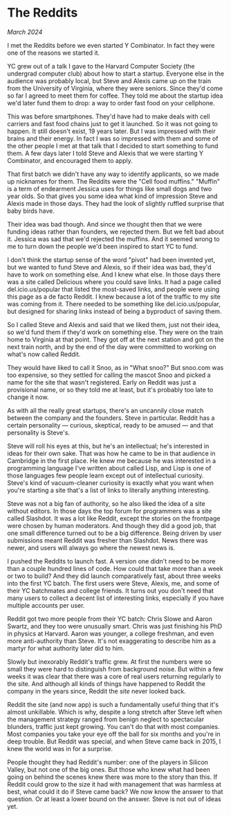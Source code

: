 # The Reddits

_March 2024_

I met the Reddits before we even started Y Combinator. In fact they were one of the reasons we started it.

YC grew out of a talk I gave to the Harvard Computer Society (the undergrad computer club) about how to start a startup. Everyone else in the audience was probably local, but Steve and Alexis came up on the train from the University of Virginia, where they were seniors. Since they'd come so far I agreed to meet them for coffee. They told me about the startup idea we'd later fund them to drop: a way to order fast food on your cellphone.

This was before smartphones. They'd have had to make deals with cell carriers and fast food chains just to get it launched. So it was not going to happen. It still doesn't exist, 19 years later. But I was impressed with their brains and their energy. In fact I was so impressed with them and some of the other people I met at that talk that I decided to start something to fund them. A few days later I told Steve and Alexis that we were starting Y Combinator, and encouraged them to apply.

That first batch we didn't have any way to identify applicants, so we made up nicknames for them. The Reddits were the "Cell food muffins." "Muffin" is a term of endearment Jessica uses for things like small dogs and two year olds. So that gives you some idea what kind of impression Steve and Alexis made in those days. They had the look of slightly ruffled surprise that baby birds have.

Their idea was bad though. And since we thought then that we were funding ideas rather than founders, we rejected them. But we felt bad about it. Jessica was sad that we'd rejected the muffins. And it seemed wrong to me to turn down the people we'd been inspired to start YC to fund.

I don't think the startup sense of the word "pivot" had been invented yet, but we wanted to fund Steve and Alexis, so if their idea was bad, they'd have to work on something else. And I knew what else. In those days there was a site called Delicious where you could save links. It had a page called del.icio.us/popular that listed the most-saved links, and people were using this page as a de facto Reddit. I knew because a lot of the traffic to my site was coming from it. There needed to be something like del.icio.us/popular, but designed for sharing links instead of being a byproduct of saving them.

So I called Steve and Alexis and said that we liked them, just not their idea, so we'd fund them if they'd work on something else. They were on the train home to Virginia at that point. They got off at the next station and got on the next train north, and by the end of the day were committed to working on what's now called Reddit.

They would have liked to call it Snoo, as in "What snoo?" But snoo.com was too expensive, so they settled for calling the mascot Snoo and picked a name for the site that wasn't registered. Early on Reddit was just a provisional name, or so they told me at least, but it's probably too late to change it now.

As with all the really great startups, there's an uncannily close match between the company and the founders. Steve in particular. Reddit has a certain personality — curious, skeptical, ready to be amused — and that personality is Steve's.

Steve will roll his eyes at this, but he's an intellectual; he's interested in ideas for their own sake. That was how he came to be in that audience in Cambridge in the first place. He knew me because he was interested in a programming language I've written about called Lisp, and Lisp is one of those languages few people learn except out of intellectual curiosity. Steve's kind of vacuum-cleaner curiosity is exactly what you want when you're starting a site that's a list of links to literally anything interesting.

Steve was not a big fan of authority, so he also liked the idea of a site without editors. In those days the top forum for programmers was a site called Slashdot. It was a lot like Reddit, except the stories on the frontpage were chosen by human moderators. And though they did a good job, that one small difference turned out to be a big difference. Being driven by user submissions meant Reddit was fresher than Slashdot. News there was newer, and users will always go where the newest news is.

I pushed the Reddits to launch fast. A version one didn't need to be more than a couple hundred lines of code. How could that take more than a week or two to build? And they did launch comparatively fast, about three weeks into the first YC batch. The first users were Steve, Alexis, me, and some of their YC batchmates and college friends. It turns out you don't need that many users to collect a decent list of interesting links, especially if you have multiple accounts per user.

Reddit got two more people from their YC batch: Chris Slowe and Aaron Swartz, and they too were unusually smart. Chris was just finishing his PhD in physics at Harvard. Aaron was younger, a college freshman, and even more anti-authority than Steve. It's not exaggerating to describe him as a martyr for what authority later did to him.

Slowly but inexorably Reddit's traffic grew. At first the numbers were so small they were hard to distinguish from background noise. But within a few weeks it was clear that there was a core of real users returning regularly to the site. And although all kinds of things have happened to Reddit the company in the years since, Reddit the _site_ never looked back.

Reddit the site (and now app) is such a fundamentally useful thing that it's almost unkillable. Which is why, despite a long stretch after Steve left when the management strategy ranged from benign neglect to spectacular blunders, traffic just kept growing. You can't do that with most companies. Most companies you take your eye off the ball for six months and you're in deep trouble. But Reddit was special, and when Steve came back in 2015, I knew the world was in for a surprise.

People thought they had Reddit's number: one of the players in Silicon Valley, but not one of the big ones. But those who knew what had been going on behind the scenes knew there was more to the story than this. If Reddit could grow to the size it had with management that was harmless at best, what could it do if Steve came back? We now know the answer to that question. Or at least a lower bound on the answer. Steve is not out of ideas yet.